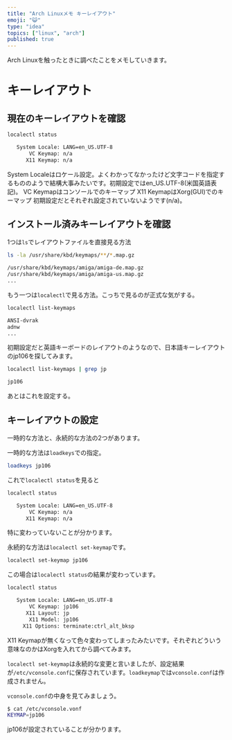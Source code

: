 ```yaml
---
title: "Arch Linuxメモ キーレイアウト"
emoji: "😺"
type: "idea"
topics: ["linux", "arch"]
published: true
---
```


Arch Linuxを触ったときに調べたことをメモしていきます。

# キーレイアウト
## 現在のキーレイアウトを確認
```sh
localectl status
```
```sh
   System Locale: LANG=en_US.UTF-8
       VC Keymap: n/a
      X11 Keymap: n/a
```
System Localeはロケール設定。よくわかってなかったけど文字コードを指定するもののようで結構大事みたいです。初期設定ではen_US.UTF-8(米国英語表記)。
VC Keymapはコンソールでのキーマップ
X11 KeymapはXorg(GUI)でのキーマップ
初期設定だとそれぞれ設定されていないようです(n/a)。

## インストール済みキーレイアウトを確認
1つは`ls`でレイアウトファイルを直接見る方法
```sh
ls -la /usr/share/kbd/keymaps/**/*.map.gz
```
```sh
/usr/share/kbd/keymaps/amiga/amiga-de.map.gz
/usr/share/kbd/keymaps/amiga/amiga-us.map.gz
...
```

もう一つは`localectl`で見る方法。こっちで見るのが正式な気がする。
```sh
localectl list-keymaps
```
```sh
ANSI-dvrak
adnw
...
```

初期設定だと英語キーボードのレイアウトのようなので、日本語キーレイアウトのjp106を探してみます。
```sh
localectl list-keymaps | grep jp
```
```sh
jp106
```
あとはこれを設定する。

## キーレイアウトの設定
一時的な方法と、永続的な方法の2つがあります。

一時的な方法は`loadkeys`での指定。
```sh
loadkeys jp106
```
これで`localectl status`を見ると
```sh
localectl status
```
```sh
   System Locale: LANG=en_US.UTF-8
       VC Keymap: n/a
      X11 Keymap: n/a
```
特に変わっていないことが分かります。

永続的な方法は`localectl set-keymap`です。
```sh
localectl set-keymap jp106
```
この場合は`localectl status`の結果が変わっています。
```sh
localectl status
```
```sh
   System Locale: LANG=en_US.UTF-8
       VC Keymap: jp106
      X11 Layout: jp
       X11 Model: jp106
     X11 Options: terminate:ctrl_alt_bksp
```
X11 Keymapが無くなって色々変わってしまったみたいです。それぞれどういう意味なのかはXorgを入れてから調べてみます。

`localectl set-keymap`は永続的な変更と言いましたが、設定結果が`/etc/vconsole.conf`に保存されています。`loadkeymap`では`vconsole.conf`は作成されません。

`vconsole.conf`の中身を見てみましょう。
```sh
$ cat /etc/vconsole.vonf
KEYMAP=jp106
```
jp106が設定されていることが分かります。